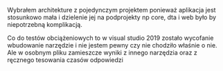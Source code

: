 Wybrałem architekture z pojedynczym projektem ponieważ aplikacja jest stosunkowo mała i dzielenie 
jej na podprojekty np core, dta i web było by niepotrzebną komplikacją.

Co do testów obciążeniowych to w visual studio 2019 zostało wycofanie wbudowanie narzędzie
i nie jestem pewny czy nie chodziło właśnie o nie.
Ale w osobnym pliku zamieszcze wyniki z innego narzędzia oraz z ręcznego tesowania czasów odpowiedzi
